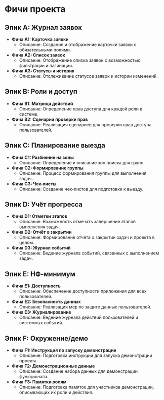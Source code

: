 # Фичи проекта

## Эпик A: Журнал заявок
- **Фича A1: Карточка заявки**
  - Описание: Создание и отображение карточки заявки с обязательными полями.
- **Фича A2: Список заявок**
  - Описание: Отображение списка заявок с возможностью фильтрации и пагинации.
- **Фича A3: Статусы и история**
  - Описание: Отслеживание статусов заявок и истории изменений.

## Эпик B: Роли и доступ
- **Фича B1: Матрица действий**
  - Описание: Определение прав доступа для каждой роли в системе.
- **Фича B2: Сценарии проверки прав**
  - Описание: Реализация сценариев для проверки прав доступа пользователей.

## Эпик C: Планирование выезда
- **Фича C1: Разбиение на зоны**
  - Описание: Определение и описание зон поиска для групп.
- **Фича C2: Формирование группы**
  - Описание: Процесс формирования группы для выполнения задач.
- **Фича C3: Чек-листы**
  - Описание: Создание чек-листов для подготовки к выезду.

## Эпик D: Учёт прогресса
- **Фича D1: Отметки этапов**
  - Описание: Возможность отмечать завершение этапов выполнения задач.
- **Фича D2: Отчёт о закрытии**
  - Описание: Формирование отчёта о закрытии задач и проекта в целом.
- **Фича D3: Журнал событий**
  - Описание: Ведение журнала событий, связанных с выполнением задач.

## Эпик E: НФ‑минимум
- **Фича E1: Доступность**
  - Описание: Обеспечение доступности приложения для всех пользователей.
- **Фича E2: Безопасность данных**
  - Описание: Реализация мер по защите данных пользователей.
- **Фича E3: Журналирование**
  - Описание: Ведение журнала действий пользователей и системных событий.

## Эпик F: Окружение/демо
- **Фича F1: Инструкция по запуску демонстрации**
  - Описание: Подготовка инструкции для запуска демонстрации проекта.
- **Фича F2: Демонстрационные данные**
  - Описание: Создание набора данных для демонстрации функционала.
- **Фича F3: Памятки ролям**
  - Описание: Подготовка памяток для участников демонстрации, описывающих их роли и действия.